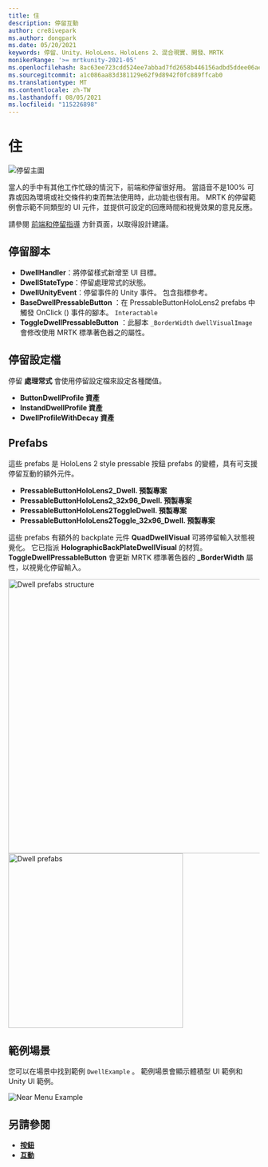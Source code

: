 ```yaml
---
title: 住
description: 停留互動
author: cre8ivepark
ms.author: dongpark
ms.date: 05/20/2021
keywords: 停留、Unity、HoloLens、HoloLens 2、混合現實、開發、MRTK
monikerRange: '>= mrtkunity-2021-05'
ms.openlocfilehash: 8ac63ee723cdd524ee7abbad7fd2658b446156adbd5ddee06ae1795edb3b68d1
ms.sourcegitcommit: a1c086aa83d381129e62f9d8942f0fc889ffcab0
ms.translationtype: MT
ms.contentlocale: zh-TW
ms.lasthandoff: 08/05/2021
ms.locfileid: "115226898"
---
```

# <a name="dwell"></a>住

![停留主圖](../images/dwell/MRTK_UX_Dwell.png)

當人的手中有其他工作忙碌的情況下，前端和停留很好用。 當語音不是100% 可靠或因為環境或社交條件約束而無法使用時，此功能也很有用。
MRTK 的停留範例會示範不同類型的 UI 元件，並提供可設定的回應時間和視覺效果的意見反應。

請參閱 [前端和停留指導](/windows/mixed-reality/design/gaze-and-dwell-head) 方針頁面，以取得設計建議。

## <a name="dwell-scripts"></a>停留腳本

- **DwellHandler**：將停留樣式新增至 UI 目標。
- **DwellStateType**：停留處理常式的狀態。
- **DwellUnityEvent**：停留事件的 Unity 事件。 包含指標參考。
- **BaseDwellPressableButton** ：在 PressableButtonHoloLens2 prefabs 中觸發 OnClick () 事件的腳本。 `Interactable`
- **ToggleDwellPressableButton** ：此腳本 `_BorderWidth` `dwellVisualImage` 會修改使用 MRTK 標準著色器之的屬性。

## <a name="dwell-profiles"></a>停留設定檔
停留 **處理常式** 會使用停留設定檔來設定各種閾值。
- **ButtonDwellProfile 資產**
- **InstandDwellProfile 資產**
- **DwellProfileWithDecay 資產**

## <a name="prefabs"></a>Prefabs

這些 prefabs 是 HoloLens 2 style pressable 按鈕 prefabs 的變體，具有可支援停留互動的額外元件。

- **PressableButtonHoloLens2_Dwell. 預製專案**
- **PressableButtonHoloLens2_32x96_Dwell. 預製專案**
- **PressableButtonHoloLens2ToggleDwell. 預製專案**
- **PressableButtonHoloLens2Toggle_32x96_Dwell. 預製專案**

這些 prefabs 有額外的 backplate 元件 **QuadDwellVisual** 可將停留輸入狀態視覺化。 它已指派 **HolographicBackPlateDwellVisual** 的材質。 **ToggleDwellPressableButton** 會更新 MRTK 標準著色器的 **_BorderWidth** 屬性，以視覺化停留輸入。

<img src="../images/dwell/MRTK_UX_Dwell_Prefabs_Structure.png" alt="Dwell prefabs structure" width="550px">
<img src="../images/dwell/MRTK_UX_Dwell_Prefabs.png" alt="Dwell prefabs" width="350px">

## <a name="example-scene"></a>範例場景

您可以在場景中找到範例 `DwellExample` 。 範例場景會顯示體積型 UI 範例和 Unity UI 範例。

<img src="../images/dwell/MRTK_UX_Dwell_Examples.png" alt="Near Menu Example">

## <a name="see-also"></a>另請參閱

- [**按鈕**](button.md)
- [**互動**](interactable.md)
